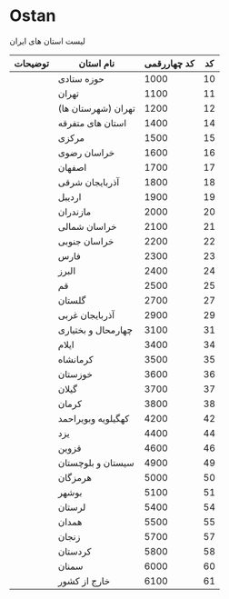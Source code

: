 # Ostan

لیست استان های ایران

| توضیحات | نام استان          | کد چهاررقمی | کد |
|---------|--------------------|-------------|----|
|         | حوزه ستادی         | 1000        | 10 |
|         | تهران              | 1100        | 11 |
|         | تهران (شهرستان ها) | 1200        | 12 |
|         | استان های متفرقه   | 1400        | 14 |
|         | مرکزی              | 1500        | 15 |
|         | خراسان رضوی        | 1600        | 16 |
|         | اصفهان             | 1700        | 17 |
|         | آذربایجان شرقی     | 1800        | 18 |
|         | اردیبل             | 1900        | 19 |
|         | مازندران           | 2000        | 20 |
|         | خراسان شمالی       | 2100        | 21 |
|         | خراسان جنوبی       | 2200        | 22 |
|         | فارس               | 2300        | 23 |
|         | البرز              | 2400        | 24 |
|         | قم                 | 2500        | 25 |
|         | گلستان             | 2700        | 27 |
|         | آذربایجان غربی     | 2900        | 29 |
|         | چهارمحال و بختیاری | 3100        | 31 |
|         | ایلام              | 3400        | 34 |
|         | کرمانشاه           | 3500        | 35 |
|         | خوزستان            | 3600        | 36 |
|         | گیلان              | 3700        | 37 |
|         | کرمان              | 3800        | 38 |
|         | كهگيلويه وبويراحمد | 4200        | 42 |
|         | یزد                | 4400        | 44 |
|         | قزوین              | 4600        | 46 |
|         | سیستان و بلوچستان  | 4900        | 49 |
|         | هرمزگان            | 5000        | 50 |
|         | بوشهر              | 5100        | 51 |
|         | لرستان             | 5400        | 54 |
|         | همدان              | 5500        | 55 |
|         | زنجان              | 5700        | 57 |
|         | کردستان            | 5800        | 58 |
|         | سمنان              | 6000        | 60 |
|         | خارج از کشور       | 6100        | 61 |



